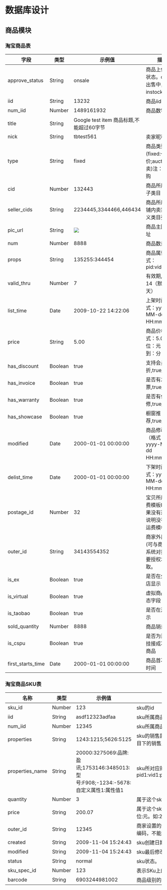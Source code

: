 # 数据库设计

## 商品模块
### 淘宝商品表
| 字段 | 类型 | 示例值 | 描述                            |
| --- | --- |  ---- |-------------------------------|
|approve_status	| String	| onsale	| 商品上传后的状态。onsale出售中，instock库中  |
|iid	 | String	 | 13232	 | 商品iid | 
|num_iid	 | Number	 | 1489161932	 | 商品数字id | 
|title	 | String	 | Google test item	商品标题,不能超过60字节 | 
|nick	 | String	 | tbtest561	 | 卖家昵称 |  | 
|type	 | String	 | fixed	 | 商品类型(fixed:一口价;auction:拍卖)注：取消团购 | 
|cid	 | Number	 | 132443 | 	商品所属的叶子类目 id | 
|seller_cids	 | String	 | 2234445,3344466,446434	 | 商品所属的店铺内卖家自定义类目列表 | 
|pic_url	 | String | 	![](http://img03.taobao.net/bao/uploaded/i3/T1HXdXXgPSt0JxZ2.8_070458.jpg)	 | 商品主图片地址 | 
|num	 | Number	 | 8888	 | 商品数量 | 
|props	 | String	 | 135255:344454 | 	商品属性 格式：pid:vid;pid:vid | 
|valid_thru	 | Number	 | 7	 | 有效期,7或者14（默认是7天） | 
|list_time	 | Date	 | 2009-10-22 14:22:06	 | 上架时间（格式：yyyy-MM-dd HH:mm:ss） | 
|price	 | String	 | 5.00	 | 商品价格，格式：5.00；单位：元；精确到：分 | 
|has_discount	 | Boolean	 | true	 | 支持会员打折,true/false | 
|has_invoice	 | Boolean	 | true	 | 是否有发票,true/false | 
|has_warranty	 | Boolean	 | true	 | 是否有保修,true/false | 
|has_showcase	 | Boolean	 | true	 | 橱窗推荐,true/false | 
|modified	 | Date	 | 2000-01-01 00:00:00	 | 商品修改时间（格式：yyyy-MM-dd HH:mm:ss） | 
|delist_time	 | Date	 | 2000-01-01 00:00:00	 | 下架时间（格式：yyyy-MM-dd HH:mm:ss） | 
|postage_id	 | Number	 | 32	 | 宝贝所属的运费模板ID，如果没有返回则说明没有使用运费模板 | 
|outer_id	 | String	 | 34143554352	 | 商家外部编码(可与商家外部系统对接)。需要授权才能获取。 | 
|is_ex	 | Boolean	 | true	 | 是否在外部网店显示 | 
|is_virtual	 | Boolean	 | true	 | 虚拟商品的状态字段 | 
|is_taobao	 | Boolean	 | true	 | 是否在淘宝显示 | 
|sold_quantity	 | Number	 | 8888 | 	商品销量 | 
|is_cspu	 | Boolean	 | true	 | 是否为达尔文挂接成功了的商品 | 
|first_starts_time	 | Date	 | 2000-01-01 00:00:00	 | 商品首次上架时间 | 

### 淘宝商品SKU表
| 名称	              | 类型	| 示例值	| 描述 |
|------------------| --- |  ---- |-------------------------------|
| sku_id 	         |Number	 |123	 |sku的id |
| iid	             |String	 |asdf12323adfaa	 |sku所属商品id(注意：iid近期即将废弃，请用num_iid参数) |
| num_iid	         |Number	 |12345	 |sku所属商品数字id |
| properties	      |String	 |1243:1215;5626:5125	 |sku的销售属性组合字符串（颜色，大小，等等，可通过类目API获取某类目下的销售属性）,格式是p1:v1;p2:v2 |
| properties_name	 |String	 |20000:3275069:品牌:盈讯;1753146:3485013:型号:F908;-1234:-5678:自定义属性1:属性值1	 |sku所对应的销售属性的中文名字串，格式如：pid1:vid1:pid_name1:vid_name1;pid2:vid2:pid_name2:vid_name2…… |
| quantity	        |Number	 |3	 |属于这个sku的商品的数量， |
| price	           |String	 |200.07	 |属于这个sku的商品的价格 取值范围:0-100000000;精确到2位小数;单位:元。如:200.07，表示:200元7分。 |
| outer_id	        |String	 |12345	 |商家设置的外部id。天猫和集市的卖家，需要登录才能获取到自己的商家编码，不能获取到他人的商家编码。 |
| created	         |String |	2009-11-04 15:24:43	 |sku创建日期 时间格式：yyyy-MM-dd HH:mm:ss |
| modified	        |String	 |2009-11-04 15:24:43 |	sku最后修改日期 时间格式：yyyy-MM-dd HH:mm:ss |
| status	          |String	 |normal	 |sku状态。 | normal:正常-delete:删除 |
| sku_spec_id	     |Number	 |123	 |表示SKu上的产品规格信息 |
| barcode	         |String |	6903244981002	 |商品级别的条形码 |